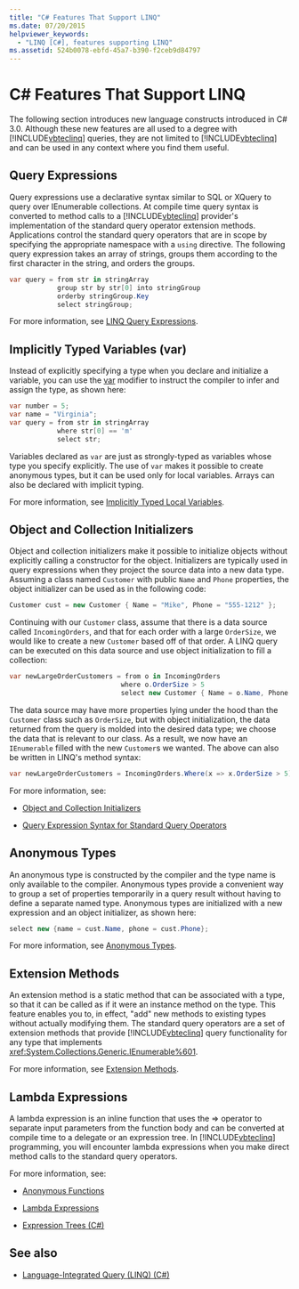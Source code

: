 ```yaml
---
title: "C# Features That Support LINQ"
ms.date: 07/20/2015
helpviewer_keywords: 
  - "LINQ [C#], features supporting LINQ"
ms.assetid: 524b0078-ebfd-45a7-b390-f2ceb9d84797
---
```

# C# Features That Support LINQ
The following section introduces new language constructs introduced in C# 3.0. Although these new features are all used to a degree with [!INCLUDE[vbteclinq](~/includes/vbteclinq-md.md)] queries, they are not limited to [!INCLUDE[vbteclinq](~/includes/vbteclinq-md.md)] and can be used in any context where you find them useful.  
  
## Query Expressions  
 Query expressions use a declarative syntax similar to SQL or XQuery to query over IEnumerable collections. At compile time query syntax is converted to method calls to a [!INCLUDE[vbteclinq](~/includes/vbteclinq-md.md)] provider's implementation of the standard query operator extension methods. Applications control the standard query operators that are in scope by specifying the appropriate namespace with a `using` directive. The following query expression takes an array of strings, groups them according to the first character in the string, and orders the groups.  
  
```csharp  
var query = from str in stringArray  
            group str by str[0] into stringGroup  
            orderby stringGroup.Key  
            select stringGroup;  
```  
  
 For more information, see [LINQ Query Expressions](../../../../csharp/programming-guide/linq-query-expressions/index.md).  
  
## Implicitly Typed Variables (var)  
 Instead of explicitly specifying a type when you declare and initialize a variable, you can use the [var](../../../../csharp/language-reference/keywords/var.md) modifier to instruct the compiler to infer and assign the type, as shown here:  
  
```csharp  
var number = 5;  
var name = "Virginia";  
var query = from str in stringArray  
            where str[0] == 'm'  
            select str;  
```  
  
 Variables declared as `var` are just as strongly-typed as variables whose type you specify explicitly. The use of `var` makes it possible to create anonymous types, but it can be used only for local variables. Arrays can also be declared with implicit typing.  
  
 For more information, see [Implicitly Typed Local Variables](../../../../csharp/programming-guide/classes-and-structs/implicitly-typed-local-variables.md).  
  
## Object and Collection Initializers  
 Object and collection initializers make it possible to initialize objects without explicitly calling a constructor for the object. Initializers are typically used in query expressions when they project the source data into a new data type. Assuming a class named `Customer` with public `Name` and `Phone` properties, the object initializer can be used as in the following code:  
  
```csharp  
Customer cust = new Customer { Name = "Mike", Phone = "555-1212" };  
```  
Continuing with our `Customer` class, assume that there is a data source called `IncomingOrders`, and that for each order with a large `OrderSize`, we would like to create a new `Customer` based off of that order. A LINQ query can be executed on this data source and use object initialization to fill a collection:
```csharp
var newLargeOrderCustomers = from o in IncomingOrders
                            where o.OrderSize > 5
                            select new Customer { Name = o.Name, Phone = o.Phone };
```
The data source may have more properties lying under the hood than the `Customer` class such as `OrderSize`, but with object initialization, the data returned from the query is molded into the desired data type; we choose the data that is relevant to our class. As a result, we now have an `IEnumerable` filled with the new `Customer`s we wanted. The above can also be written in LINQ's method syntax:
```csharp
var newLargeOrderCustomers = IncomingOrders.Where(x => x.OrderSize > 5).Select(y => new Customer { Name = y.Name, Phone = y.Phone });
```
 For more information, see:
 
 - [Object and Collection Initializers](../../../../csharp/programming-guide/classes-and-structs/object-and-collection-initializers.md)

 - [Query Expression Syntax for Standard Query Operators](../../../../csharp/programming-guide/concepts/linq/query-expression-syntax-for-standard-query-operators.md)

## Anonymous Types  
 An anonymous type is constructed by the compiler and the type name is only available to the compiler. Anonymous types provide a convenient way to group a set of properties temporarily in a query result without having to define a separate named type. Anonymous types are initialized with a new expression and an object initializer, as shown here:  
  
```csharp
select new {name = cust.Name, phone = cust.Phone};  
```  
  
 For more information, see [Anonymous Types](../../../../csharp/programming-guide/classes-and-structs/anonymous-types.md).  
  
## Extension Methods  
 An extension method is a static method that can be associated with a type, so that it can be called as if it were an instance method on the type. This feature enables you to, in effect, "add" new methods to existing types without actually modifying them. The standard query operators are a set of extension methods that provide [!INCLUDE[vbteclinq](~/includes/vbteclinq-md.md)] query functionality for any type that implements <xref:System.Collections.Generic.IEnumerable%601>.  
  
 For more information, see [Extension Methods](../../../../csharp/programming-guide/classes-and-structs/extension-methods.md).  
  
## Lambda Expressions  
 A lambda expression is an inline function that uses the => operator to separate input parameters from the function body and can be converted at compile time to a delegate or an expression tree. In [!INCLUDE[vbteclinq](~/includes/vbteclinq-md.md)] programming, you will encounter lambda expressions when you make direct method calls to the standard query operators.  
  
 For more information, see:  
  
-   [Anonymous Functions](../../../../csharp/programming-guide/statements-expressions-operators/anonymous-functions.md)  
  
-   [Lambda Expressions](../../../../csharp/programming-guide/statements-expressions-operators/lambda-expressions.md)  
  
-   [Expression Trees (C#)](../../../../csharp/programming-guide/concepts/expression-trees/index.md)  
   
## See also

- [Language-Integrated Query (LINQ) (C#)](../../../../csharp/programming-guide/concepts/linq/index.md)
